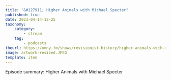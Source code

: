 ```yaml
---
title: "&#127911; Higher Animals with Michael Specter"
published: true
date: 2023-04-14-12-25
taxonomy:
    category:
        - stream
    tag:
        - podcasts
theurl: https://omny.fm/shows/revisionist-history/higher-animals-with-michael-specter
image: artwork-resized.JPEG
template: item
---
```


Episode summary: Higher Animals with Michael Specter
